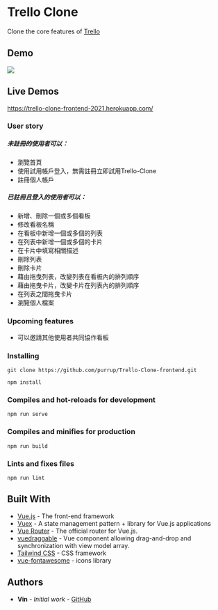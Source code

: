 # Trello Clone

Clone the core features of [Trello](https://trello.com/)
## Demo
![](https://i.imgur.com/hgyLyBV.png)
## Live Demos

https://trello-clone-frontend-2021.herokuapp.com/

### User story

##### 未註冊的使用者可以：

* 瀏覽首頁
* 使用試用帳戶登入，無需註冊立即試用Trello-Clone
* 註冊個人帳戶

##### 已註冊且登入的使用者可以：

* 新增、刪除一個或多個看板
* 修改看板名稱
* 在看板中新增一個或多個的列表
* 在列表中新增一個或多個的卡片
* 在卡片中填寫相關描述
* 刪除列表
* 刪除卡片
* 藉由拖曳列表，改變列表在看板內的排列順序
* 藉由拖曳卡片，改變卡片在列表內的排列順序
* 在列表之間拖曳卡片
* 瀏覽個人檔案

### Upcoming features

* 可以邀請其他使用者共同協作看板

### Installing

```
git clone https://github.com/purrup/Trello-Clone-frontend.git
```

```
npm install
```

### Compiles and hot-reloads for development
```
npm run serve
```

### Compiles and minifies for production
```
npm run build
```

### Lints and fixes files
```
npm run lint
```

## Built With

* [Vue.js](https://vuejs.org/) - The front-end framework
* [Vuex](https://vuex.vuejs.org/zh/guide/) - A state management pattern + library for Vue.js applications
* [Vue Router](https://router.vuejs.org/zh/) - The official router for Vue.js.
* [vuedraggable](https://sortablejs.github.io/Vue.Draggable/) - Vue component allowing drag-and-drop and synchronization with view model array.
* [Tailwind CSS](https://tailwindcss.com/) - CSS framework
* [vue-fontawesome](https://www.npmjs.com/package/@fortawesome/vue-fontawesome#vue-fontawesome) - icons library

## Authors

* **Vin** - *Initial work* - [GitHub](https://github.com/purrup)

